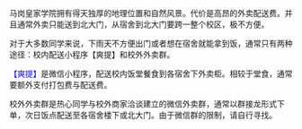 马岗皇家学院拥有得天独厚的地理位置和自然风景。代价是高昂的外卖配送费。并且通常外卖只能送到北大门，从宿舍到北大门要跨一整个校区，极不方便。

对于大多数同学来说，下雨天不方便出门或者想在宿舍就能拿到饭，通常只有两种途径：校内配送小程序【爽提】和校外外卖群。

<font color="blue">【爽提】</font>是微信小程序，配送校内饭堂餐食到各宿舍下外卖柜。相较于堂食，通常要额外支付打包费与配送费。

校外外卖群是热心同学与校外商家洽谈建立的微信外卖群，通常以群接龙形式下单，次日饭点配送至各宿舍楼下或北大门。由于微信群的限制，请自行寻找。
